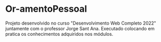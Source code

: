 # Or-amentoPessoal
Projeto desenvolvido no curso "Desenvolvimento Web Completo 2022" juntamente com o professor Jorge Sant Ana. Executado colocando em pratica os conhecimentos adquiridos nos módulos.
